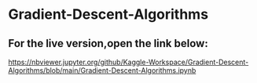 # Gradient-Descent-Algorithms


## For the live version,open the link below:
https://nbviewer.jupyter.org/github/Kaggle-Workspace/Gradient-Descent-Algorithms/blob/main/Gradient-Descent-Algorithms.ipynb
